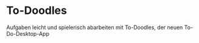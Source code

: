 # To-Doodles
Aufgaben leicht und spielerisch abarbeiten mit To-Doodles, der neuen To-Do-Desktop-App
